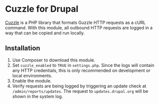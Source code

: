 # Cuzzle for Drupal

[Cuzzle](https://github.com/namshi/cuzzle) is a PHP library that formats Guzzle
HTTP requests as a cURL command. With this module, all outbound HTTP requests
are logged in a way that can be copied and run locally.

## Installation

1. Use Composer to download this module.
1. Set `cuzzle_enabled` to `TRUE` in `settings.php`. Since the logs will
   contain any HTTP credentials, this is only recommended on development or
   local environments.
1. Enable the module.
1. Verify requests are being logged by triggering an update check at
   `/admin/reports/updates`. The request to `updates.drupal.org` will be
   shown in the system log.
